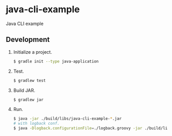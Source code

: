 # java-cli-example
Java CLI example

## Development

1. Initialize a project.
    ```bash
    $ gradle init --type java-application
    ```
1. Test.
    ```bash
    $ gradlew test
    ```
1. Build JAR.
    ```bash
    $ gradlew jar
    ```
1. Run.
    ```bash
    $ java -jar ./build/libs/java-cli-example-*.jar
    # with logback conf.
    $ java -Dlogback.configurationFile=./logback.groovy -jar ./build/libs/java-cli-example-*.jar
    ```
